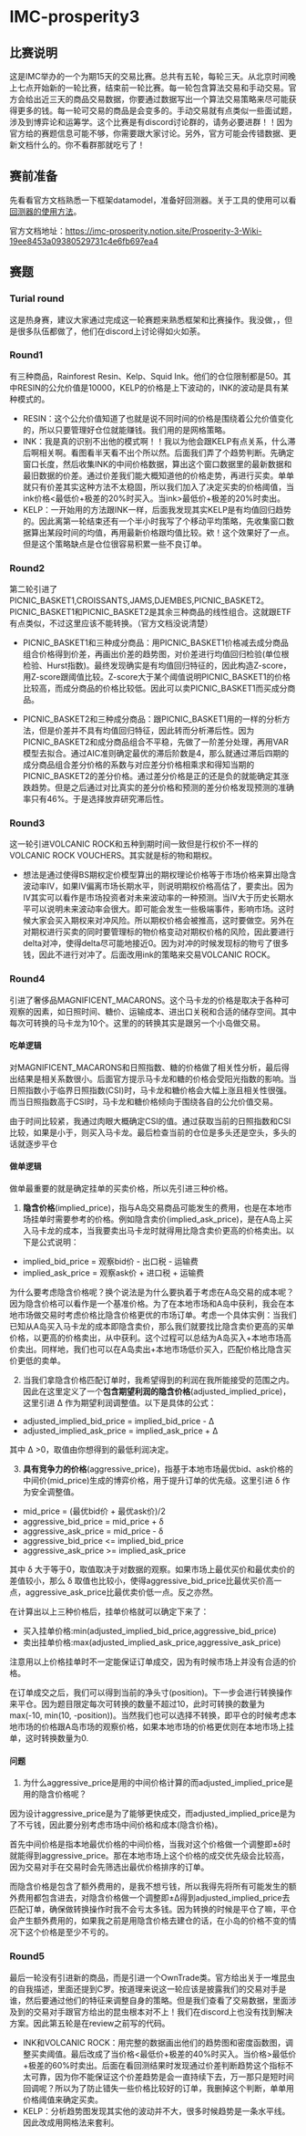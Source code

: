 # IMC-prosperity3
## 比赛说明
这是IMC举办的一个为期15天的交易比赛。总共有五轮，每轮三天。从北京时间晚上七点开始新的一轮比赛，结束前一轮比赛。每一轮包含算法交易和手动交易。官方会给出近三天的商品交易数据，你要通过数据写出一个算法交易策略来尽可能获得更多的钱。每一轮可交易的商品是会变多的。手动交易就有点类似一些面试题，涉及到博弈论和运筹学。这个比赛是有discord讨论群的，请务必要进群！！因为官方给的赛题信息可能不够，你需要跟大家讨论。另外，官方可能会传错数据、更新文档什么的。你不看群那就吃亏了！
## 赛前准备
先看看官方文档熟悉一下框架datamodel，准备好回测器。关于工具的使用可以看[回测器的使用方法](tools-direction.md)。

官方文档地址：https://imc-prosperity.notion.site/Prosperity-3-Wiki-19ee8453a09380529731c4e6fb697ea4
## 赛题
### Turial round
这是热身赛，建议大家通过完成这一轮赛题来熟悉框架和比赛操作。我没做，，但是很多队伍都做了，他们在discord上讨论得如火如荼。
### Round1
有三种商品，Rainforest Resin、Kelp、Squid Ink。他们的仓位限制都是50。其中RESIN的公允价值是10000，KELP的价格是上下波动的，INK的波动是具有某种模式的。
* RESIN：这个公允价值知道了也就是说不同时间的价格是围绕着公允价值变化的，所以只要管理好仓位就能赚钱。我们用的是网格策略。
* INK：我是真的识别不出他的模式啊！！我以为他会跟KELP有点关系，什么滞后啊相关啊。看图看半天看不出个所以然。后面我们弄了个趋势判断。先确定窗口长度，然后收集INK的中间价格数据，算出这个窗口数据里的最新数据和最旧数据的价差。通过价差我们能大概知道他的价格走势，再进行买卖。单单就只有价差其实这种方法不太稳固，所以我们加入了决定买卖的价格阈值，当ink价格<最低价+极差的20%时买入。当ink>最低价+极差的20%时卖出。
* KELP：一开始用的方法跟INK一样，后面我发现其实KELP是有均值回归趋势的。因此离第一轮结束还有一个半小时我写了个移动平均策略，先收集窗口数据算出某段时间的均值，再用最新价格跟均值比较。欸！这个效果好了一点。但是这个策略缺点是仓位很容易积累一些不良订单。


### Round2
第二轮引进了PICNIC_BASKET1,CROISSANTS,JAMS,DJEMBES,PICNIC_BASKET2。PICNIC_BASKET1和PICNIC_BASKET2是其余三种商品的线性组合。这就跟ETF有点类似，不过这里应该不能转换。（官方文档没说清楚）

* PICNIC_BASKET1和三种成分商品：用PICNIC_BASKET1价格减去成分商品组合价格得到价差，再画出价差的趋势图，对价差进行均值回归检验(单位根检验、Hurst指数)。最终发现确实是有均值回归特征的，因此构造Z-score，用Z-score跟阈值比较。Z-score大于某个阈值说明PICNIC_BASKET1的价格比较高，而成分商品的价格比较低。因此可以卖PICNIC_BASKET1而买成分商品。

* PICNIC_BASKET2和三种成分商品：跟PICNIC_BASKET1用的一样的分析方法，但是价差并不具有均值回归特征，因此转而分析滞后性。因为PICNIC_BASKET2和成分商品组合不平稳，先做了一阶差分处理，再用VAR模型去拟合。通过AIC准则确定最优的滞后阶数是4，那么就通过滞后四期的成分商品组合差分价格的系数与对应差分价格相乘求和得知当期的PICNIC_BASKET2的差分价格。通过差分价格是正的还是负的就能确定其涨跌趋势。但是之后通过对比真实的差分价格和预测的差分价格发现预测的准确率只有46%。于是选择放弃研究滞后性。

### Round3
这一轮引进VOLCANIC ROCK和五种到期时间一致但是行权价不一样的VOLCANIC ROCK VOUCHERS。其实就是标的物和期权。

* 想法是通过使得BS期权定价模型算出的期权理论价格等于市场价格来算出隐含波动率IV，如果IV偏离市场长期水平，则说明期权价格高估了，要卖出。因为IV其实可以看作是市场投资者对未来波动率的一种预测。当IV大于历史长期水平可以说明未来波动率会很大。即可能会发生一些极端事件，影响市场。这时候大家会买入期权来对冲风险。所以期权价格会被推高，这时要做空。另外在对期权进行买卖的同时要管理标的物价格变动对期权价格的风险，因此要进行delta对冲，使得delta尽可能地接近0。因为对冲的时候发现标的物亏了很多钱，因此不进行对冲了。后面改用ink的策略来交易VOLCANIC ROCK。

### Round4
引进了奢侈品MAGNIFICENT_MACARONS。这个马卡龙的价格是取决于各种可观察的因素，如日照时间、糖价、运输成本、进出口关税和合适的储存空间。其中每次可转换的马卡龙为10个。这里的的转换其实是跟另一个小岛做交易。

#### 吃单逻辑
对MAGNIFICENT_MACARONS和日照指数、糖的价格做了相关性分析，最后得出结果是相关系数很小。后面官方提示马卡龙和糖的价格会受阳光指数的影响。当日照指数小于临界日照指数(CSI)时，马卡龙和糖价格会大幅上涨且相关性很强。而当日照指数高于CSI时，马卡龙和糖价格倾向于围绕各自的公允价值交易。

由于时间比较紧，我通过肉眼大概确定CSI的值。通过获取当前的日照指数和CSI比较，如果是小于，则买入马卡龙。最后检查当前的仓位是多头还是空头，多头的话就逐步平仓


#### 做单逻辑
做单最重要的就是确定挂单的买卖价格，所以先引进三种价格。
1. **隐含价格**(implied_price)，指与A岛交易商品可能发生的费用，也是在本地市场挂单时需要参考的价格。例如隐含卖价(implied_ask_price)，是在A岛上买入马卡龙的成本，当我要卖出马卡龙时就得用比隐含卖价更高的价格卖出。以下是公式说明：
* implied_bid_price = 观察bid价 - 出口税 - 运输费
* implied_ask_price = 观察ask价 + 进口税 + 运输费


为什么要考虑隐含价格呢？换个说法是为什么要执着于考虑在A岛交易的成本呢？因为隐含价格可以看作是一个基准价格。为了在本地市场和A岛中获利，我会在本地市场做交易时考虑价格比隐含价格更优的市场订单。考虑一个具体实例：当我们已知从A岛买入马卡龙的成本即隐含卖价，那么我们就要找比隐含卖价更高的买单价格，以更高的价格卖出，从中获利。这个过程可以总结为A岛买入+本地市场高价卖出。同样地，我们也可以在A岛卖出+本地市场低价买入，匹配价格比隐含买价更低的卖单。

2. 当我们拿隐含价格匹配订单时，我希望得到的利润在我所能接受的范围之内。因此在这里定义了一个**包含期望利润的隐含价格**(adjusted_implied_price)，这里引进 Δ 作为期望利润调整值。以下是具体的公式：
* adjusted_implied_bid_price = implied_bid_price - Δ
* adjusted_implied_ask_price = implied_ask_price + Δ


其中 Δ >0，取值由你想得到的最低利润决定。

3. **具有竞争力的价格**(aggressive_price)，指基于本地市场最优bid、ask价格的中间价(mid_price)生成的博弈价格，用于提升订单的优先级。这里引进 δ 作为安全调整值。
* mid_price = (最优bid价 + 最优ask价)/2
* aggressive_bid_price = mid_price + δ
* aggressive_ask_price = mid_price - δ
* aggressive_bid_price <= implied_bid_price
* aggressive_ask_price >= implied_ask_price

其中 δ 大于等于0，取值取决于对数据的观察。如果市场上最优买价和最优卖价的差值较小，那么 δ 取值也比较小，使得aggressive_bid_price比最优买价高一点，aggressive_ask_price比最优卖价低一点。反之亦然。


在计算出以上三种价格后，挂单价格就可以确定下来了：
* 买入挂单价格:min(adjusted_implied_bid_price,aggressive_bid_price)
* 卖出挂单价格:max(adjusted_implied_ask_price,aggressive_ask_price)

注意用以上价格挂单时不一定能保证订单成交，因为有时候市场上并没有合适的价格。

在订单成交之后，我们可以得到当前的净头寸(position)。下一步会进行转换操作来平仓。因为题目限定每次可转换的数量不超过10，此时可转换的数量为max(-10, min(10, -position))。当然我们也可以选择不转换，即平仓的时候考虑本地市场的价格跟A岛市场的观察价格，如果本地市场的价格更优则在本地市场上挂单，这时转换数量为0.

#### 问题
1. 为什么aggressive_price是用的中间价格计算的而adjusted_implied_price是用的隐含价格呢？

因为设计aggressive_price是为了能够更快成交，而adjusted_implied_price是为了不亏钱，因此要分别考虑市场中间价格和成本(隐含价格)。

首先中间价格是指本地最优价格的中间价格，当我对这个价格做一个调整即±δ时就能得到aggressive_price。那在本地市场上这个价格的成交优先级会比较高，因为交易对手在交易时会先筛选出最优价格排序的订单。

而隐含价格是包含了额外费用的，是我不想亏钱，所以我得先将所有可能发生的额外费用都包含进去，对隐含价格做一个调整即±Δ得到adjusted_implied_price去匹配订单，确保做转换操作时我不会亏太多钱。因为转换的时候是平仓了嘛，平仓会产生额外费用的，如果我之前是用隐含价格去建仓的话，在小岛的价格不变的情况下这个价格是至少不亏的。



### Round5
最后一轮没有引进新的商品，而是引进一个OwnTrade类。官方给出关于一堆昆虫的自我描述，里面还提到C罗。按道理来说这一轮应该是披露我们的交易对手是谁，然后要通过他们的特征来调整自身的策略。但是我们查看了交易数据，里面涉及到的交易对手跟官方给出的昆虫根本对不上！我们在discord上也没有找到解决方案。因此第五轮是在review之前写的代码。

* INK和VOLCANIC ROCK：用完整的数据画出他们的趋势图和密度函数图，调整买卖阈值。最后改成了当价格<最低价+极差的40%时买入。当价格>最低价+极差的60%时卖出。后面在看回测结果时发现通过价差判断趋势这个指标不太可靠，因为你不能保证这个价差趋势是会一直持续下去，万一那只是短时间回调呢？所以为了防止错失一些价格比较好的订单，我删掉这个判断，单单用价格阈值来确定买卖。
* KELP：分析趋势图发现其实他的波动并不大，很多时候趋势是一条水平线。因此改成用网格法来套利。


